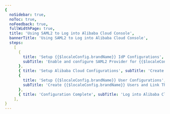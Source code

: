 ```yaml
---
{
  noSidebar: true,
  noToc: true,
  noFeedback: true,
  fullWidthPage: true,
  title: 'Using SAML2 to Log into Alibaba Cloud Console',
  bannerTitle: 'Using SAML2 to Log into Alibaba Cloud Console',
  steps:
    [
      {
        title: 'Setup {{$localeConfig.brandName}} IdP Configurations',
        subTitle: 'Enable and configure SAML2 Provider for {{$localeConfig.brandName}} applications',
      },
      { title: 'Setup Alibaba Cloud Configurations', subTitle: 'Create Users in Alibaba Cloud and Enable User SSO' },
      {
        title: 'Setup {{$localeConfig.brandName}} User Configurations',
        subTitle: 'Create {{$localeConfig.brandName}} Users and Link Them to Alibaba Cloud Users',
      },
      { title: 'Configuration Complete', subTitle: 'Log into Alibaba Cloud using {{$localeConfig.brandName}} IdP' },
    ],
}
---
```


<IntegrationDetail/>
